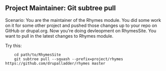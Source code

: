 Project Maintainer: Git subtree pull
------------------------------------

Scenario: You are the maintainer of the Rhymes module. You did some work on it
for some other project and pushed those changes up to your repo on GitHub or
drupal.org. Now you're doing devleopment on RhymesSite. You want to pull in the
latest changes to Rhymes module. 

Try this: 

        cd path/to/RhymesSite
        git subtree pull --squash --prefix=project/rhymes https://github.com/drupalladder/rhymes master
